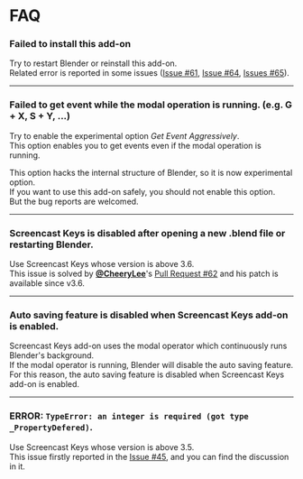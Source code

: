 # FAQ

### Failed to install this add-on

Try to restart Blender or reinstall this add-on.  
Related error is reported in some issues ([Issue #61](https://github.com/nutti/Screencast-Keys/issues/61), [Issue #64](https://github.com/nutti/Screencast-Keys/issues/64), [Issues #65](https://github.com/nutti/Screencast-Keys/issues/65)).

---

### Failed to get event while the modal operation is running. (e.g. G + X, S + Y, ...)

Try to enable the experimental option *Get Event Aggressively*.  
This option enables you to get events even if the modal operation is running.

This option hacks the internal structure of Blender, so it is now experimental option.  
If you want to use this add-on safely, you should not enable this option.  
But the bug reports are welcomed.

---

### Screencast Keys is disabled after opening a new .blend file or restarting Blender.

Use Screencast Keys whose version is above 3.6.  
This issue is solved by [**@CheeryLee**](https://github.com/CheeryLee)'s [Pull Request #62](https://github.com/nutti/Screencast-Keys/pull/62) and his patch is available since v3.6.

---

### Auto saving feature is disabled when Screencast Keys add-on is enabled.

Screencast Keys add-on uses the modal operator which continuously runs Blender's background.  
If the modal operator is running, Blender will disable the auto saving feature.  
For this reason, the auto saving feature is disabled when Screencast Keys add-on is enabled.

---

### ERROR: `TypeError: an integer is required (got type _PropertyDefered)`.

Use Screencast Keys whose version is above 3.5.  
This issue firstly reported in the [Issue #45](https://github.com/nutti/Screencast-Keys/issues/45), and you can find the discussion in it.
